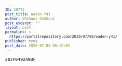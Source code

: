 ```yaml
---
ID: 18773
post_title: Waden Y41
author: OhShunz OhShunz
post_excerpt: ""
layout: post
permalink: >
  https://portalrepository.com/2020/07/08/waden-y41/
published: true
post_date: 2020-07-08 00:12:03
---
```

<pre>202F0492A0BF</pre>